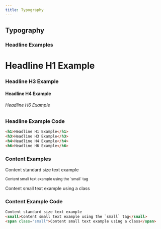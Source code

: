 ```yaml
---
title: Typography
---
```

## Typography


### Headline Examples
<div class="library__example">
  <h1>Headline H1 Example</h1>
  <h3>Headline H3 Example</h3>
  <h4>Headline H4 Example</h4>
  <h6>Headline H6 Example</h6>  
</div>

### Headline Example Code
```html
<h1>Headline H1 Example</h1>
<h3>Headline H3 Example</h3>
<h4>Headline H4 Example</h4>
<h6>Headline H6 Example</h6>  
```

### Content Examples
<div class="library__example">
  <p>Content standard size text example</p>
  <p><small>Content small text example using the `small` tag</small></p>
  <p><span class="small">Content small text example using a class</span></p>
</div>

### Content Example Code
```html
Content standard size text example
<small>Content small text example using the `small` tag</small>
<span class="small">Content small text example using a class</span>
```
